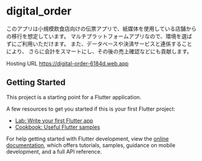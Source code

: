 # digital_order

このアプリは小規模飲食店向けの伝票アプリで、紙媒体を使用している店舗からの移行を想定しています。
マルチプラットフォームアプリなので、環境を選ばずにご利用いただけます。
また、データベースや決済サービスと連係することにより、
さらに会計をスマートにし、その後の売上確認などにも貢献します。

Hosting URL https://digital-order-6184d.web.app

## Getting Started

This project is a starting point for a Flutter application.

A few resources to get you started if this is your first Flutter project:

- [Lab: Write your first Flutter app](https://docs.flutter.dev/get-started/codelab)
- [Cookbook: Useful Flutter samples](https://docs.flutter.dev/cookbook)

For help getting started with Flutter development, view the
[online documentation](https://docs.flutter.dev/), which offers tutorials,
samples, guidance on mobile development, and a full API reference.
